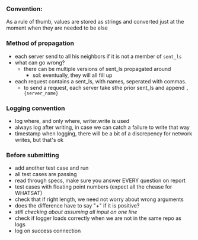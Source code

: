 ### Convention: 
As a rule of thumb, values are stored as strings and converted just at the moment when they are needed to be else 


### Method of propagation 
- each server send to all his neighbors if it is not a member of `sent_ls`
- what can go wrong? 
    - there can be multiple versions of sent_ls propagated around 
        - sol: eventually, they will all fill up
- each request contains a sent_ls, with names, seperated with commas.
    - to send a request, each server take sthe prior sent_ls and append `,{server_name}`

### Logging convention 
- log where, and only where, writer.write is used
- always log after writing, in case we can catch a failure to write that way
- timestamp when logging, there will be a bit of a discrepency for network writes, but that's ok

### Before submitting
- add another test case and run
- all test cases are passing
- read through specs, make sure you answer EVERY question on report 
- test cases with floating point numbers (expect all the chease for WHATSAT)
- check that if right length, we need not worry about wrong arguments
- does the difference have to say "+" if it is positive?
- *still checking about assuming all input on one line*
- check if logger loads correctly when we are not in the same repo as logs
- log on success connection